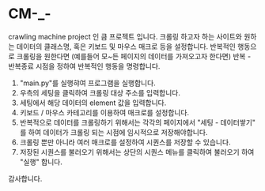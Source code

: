 # CM-_-
crawling machine project 인 큼 프로젝트 입니다.
크롤링 하고자 하는 사이트와 원하는 데이터의 클래스명, 혹은 키보드 및 마우스 매크로 등을 설정합니다.
반복적인 행동으로 크롤링을 원한다면 (예를들어 모~든 페이지의 데이터를 가져오고자 한다면) 반복 - 반복종료 시점을 정하여
반복적인 행동을 명령합니다.
1. "main.py"를 실행햐여 프로그램을 실행합니다.
2. 우측의 세팅을 클릭하여 크롤링 대상 주소를 입력합니다.
3. 세팅에서 해당 데이터의 element 값을 입력합니다.
4. 키보드 / 마우스 카테고리를 이용하여 매크로를 설정합니다.
5. 반복적으로 데이터를 크롤링하기 위해서는 각각의 페이지에서 "세팅 - 데이터쌓기" 를 하여 데이터가 크롤링 되는 시점에 임시적으로 저장해야합니다.
6. 크롤링 뿐만 아니라 여러 매크로를 설정하여 시퀀스를 저장할 수 있습니다.
7. 저장된 시퀀스를 불러오기 위해서는 상단의 시퀀스 메뉴를 클릭하여 불러오기 하여 "실행" 합니다.

감사합니다.
